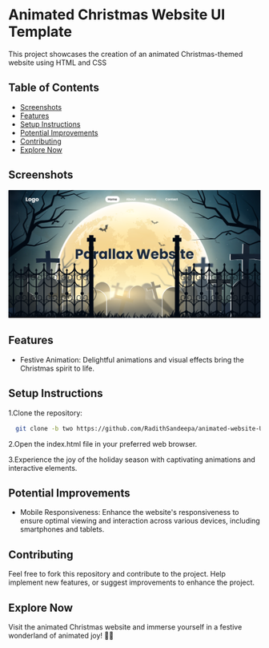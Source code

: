 
# Animated Christmas Website UI Template

This project showcases the creation of an animated Christmas-themed website using HTML and CSS
## Table of Contents

- [Screenshots](#Screenshots)
- [Features](#Features)
- [Setup Instructions](#Setup-Instructions)
- [Potential Improvements](#Potential-Improvements)
- [Contributing](#Contributing)
- [Explore Now](#Explore-Now)

<a id="Screenshots"></a>
## Screenshots

![UI](https://github.com/RadithSandeepa/animated-website-UI-templates/blob/two/Images/Screenshot.png)

<a id="Features"></a>
## Features

- Festive Animation: Delightful animations and visual effects bring the Christmas spirit to life.

<a id="Setup-Instructions"></a>
## Setup Instructions

  1.Clone the repository:

```bash
  git clone -b two https://github.com/RadithSandeepa/animated-website-UI-templates.git
```


 2.Open the index.html file in your preferred web browser.

 3.Experience the joy of the holiday season with captivating animations and interactive elements.

<a id="Potential-Improvements"></a>
## Potential Improvements

- Mobile Responsiveness: Enhance the website's responsiveness to ensure optimal viewing and interaction across various devices, including smartphones and tablets.
  
<a id="Contributing"></a>
## Contributing

Feel free to fork this repository and contribute to the project. Help implement new features, or suggest improvements to enhance the project.

<a id="Try-Now"></a>
## Explore Now

Visit the animated Christmas website and immerse yourself in a festive wonderland of animated joy! 🎄✨
